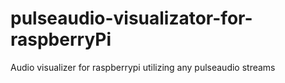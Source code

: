 pulseaudio-visualizator-for-raspberryPi
=======================================

Audio visualizer for raspberrypi utilizing any pulseaudio streams